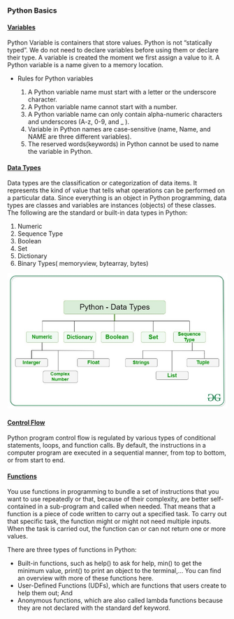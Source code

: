 ### Python Basics

#### [Variables](./variables)

Python Variable is containers that store values. Python is not “statically typed”. We do not need to declare variables before using them or declare their type. A variable is created the moment we first assign a value to it. A Python variable is a name given to a memory location.

* Rules for Python variables

    1. A Python variable name must start with a letter or the underscore character.
    2. A Python variable name cannot start with a number.
    3. A Python variable name can only contain alpha-numeric characters and underscores (A-z, 0-9, and _ ).
    4. Variable in Python names are case-sensitive (name, Name, and NAME are three different variables).
    5. The reserved words(keywords) in Python cannot be used to name the variable in Python.

#### [Data Types](./data-types/data-file.md)

Data types are the classification or categorization of data items. It represents the kind of value that tells what operations can be performed on a particular data. Since everything is an object in Python programming, data types are classes and variables are instances (objects) of these classes. The following are the standard or built-in data types in Python:

1. Numeric
2. Sequence Type
3. Boolean
4. Set
5. Dictionary
6. Binary Types( memoryview, bytearray, bytes)

![data-types](./images/Python-data-structure.jpg)

#### [Control Flow](./control-flow/README.md)

Python program control flow is regulated by various types of conditional statements, loops, and function calls. By default, the instructions in a computer program are executed in a sequential manner, from top to bottom, or from start to end. 

#### [Functions](./functions/README.md)

You use functions in programming to bundle a set of instructions that you want to use repeatedly or that, because of their complexity, are better self-contained in a sub-program and called when needed. That means that a function is a piece of code written to carry out a specified task. To carry out that specific task, the function might or might not need multiple inputs. When the task is carried out, the function can or can not return one or more values.

There are three types of functions in Python:

* Built-in functions, such as help() to ask for help, min() to get the minimum value, print() to print an object to the terminal,… You can find an overview with more of these functions here.
* User-Defined Functions (UDFs), which are functions that users create to help them out; And
* Anonymous functions, which are also called lambda functions because they are not declared with the standard def keyword.